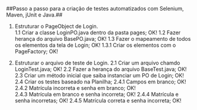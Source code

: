 ##Passo a passo para a criação de testes automatizados com Selenium, Maven, jUnit e Java.##

1. Estruturar o PageObject de Login.    
    1.1 Criar a classe LoginPO.java dentro da pasta pages; OK!
    1.2 Fazer herança do arquivo BasePO.java; OK!
    1.3 Fazer o mapeamento de todos os elementos da tela de Login; OK!
        1.3.1 Criar os elementos com o PageFactory; OK!

2. Estruturar o arquivo de teste de Login.
    2.1 Criar um arquivo chamdo LoginTest.java; OK!
    2.2 Fazer a herança do arquivo BaseTest.java; OK!
    2.3 Criar um método inicial que saiba instanciar um PO de Login; OK!
    2.4 Criar os testes baseado na Planilha;
        2.4.1 Campos em branco; OK!
        2.4.2 Matrícula incorreta e senha em branco; OK!   
        2.4.3 Matrícula em branco e senha incorreta; OK!
        2.4.4 Matrícula e senha incorretas; OK!
        2.4.5 Matrícula correta e senha incorreta; OK!

